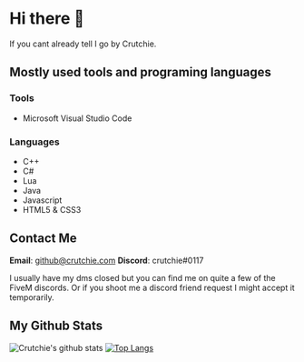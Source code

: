 # Hi there 👋

If you cant already tell I go by Crutchie.

## Mostly used tools and programing languages

### Tools
* Microsoft Visual Studio Code

### Languages
* C++
* C#
* Lua
* Java
* Javascript
* HTML5 & CSS3

## Contact Me
**Email**: github@crutchie.com
**Discord**: crutchie#0117

I usually have my dms closed but you can find me on quite a few of the FiveM discords. Or if you shoot me a discord friend request I might accept it temporarily.

## My Github Stats
![Crutchie's github stats](https://github-readme-stats.vercel.app/api?username=iTzCrutchie&show_icons=true&theme=dark)
[![Top Langs](https://github-readme-stats.vercel.app/api/top-langs/?username=iTzCrutchie&layout=compact&theme=dark)](https://github.com/anuraghazra/github-readme-stats)

<!--
**iTzCrutchie/iTzCrutchie** is a ✨ _special_ ✨ repository because its `README.md` (this file) appears on your GitHub profile.

Here are some ideas to get you started:

- 🔭 I’m currently working on ...
- 🌱 I’m currently learning ...
- 👯 I’m looking to collaborate on ...
- 🤔 I’m looking for help with ...
- 💬 Ask me about ...
- 📫 How to reach me: ...
- 😄 Pronouns: ...
- ⚡ Fun fact: ...
-->
